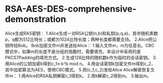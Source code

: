 # RSA-AES-DES-comprehensive-demonstration
Alice生成RAS密钥：
	1.Alice生成一对RSA公钥(n,b)和私钥(p,q,a)，其中随机素数p，q都为512比特长；或都为1024比特长度；两种长度都需要支持。
	2.Alice把公钥传给Bob。
Bob加密文件m并发送给Alice：
	1.输入文件m，m为任意长。CBC模式中，如果m的长度不是分组的倍数时，需要填充，本设计中采用的是PKCS7Padding的填充方式。
	2.生成128比特的随机数k作为临时的会话密钥。
	3.用Alice的公钥加密k得到c_1←k^b  mod n。
	4.用会话密钥k加密文件m得到c_2，其中加密算法为AES，使用CBC模式。
	5.把(c_1,c_2)发给Alice
Alice解密恢复文件m：
	1.用Alice的RSA私钥解密c_1得到k。
	2.用k解密c_2得到m。
	3.输出m。
